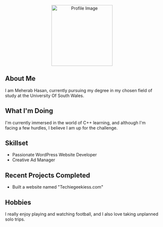 <div align="center">
  <img src="https://pin.it/7irTxzl.jpeg" alt="Profile Image" width="200"/>
</div>

## About Me
I am Meherab Hasan, currently pursuing my degree in my chosen field of study at the University Of South Wales.

## What I'm Doing
I'm currently immersed in the world of C++ learning, and although I'm facing a few hurdles, I believe I am up for the challenge.

## Skillset
- Passionate WordPress Website Developer
- Creative Ad Manager

## Recent Projects Completed
- Built a website named "Techiegeekiess.com"

## Hobbies
I really enjoy playing and watching football, and I also love taking unplanned solo trips.
